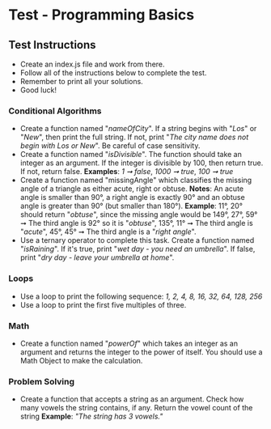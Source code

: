 # Test - Programming Basics 
## Test Instructions 
* Create an index.js file and work from there. 
* Follow all of the instructions below to complete the test. 
* Remember to print all your solutions. 
* Good luck!

### Conditional Algorithms 
* Create a function named "_nameOfCity_". If a string begins with "_Los_" or "_New_", then print the full string. If not, print "_The city name does not begin with Los or New_". Be careful of case sensitivity.
* Create a function named "_isDivisible_". The function should take an integer as an argument. If the integer is divisible by 100, then return true. If not, return false. **Examples**: _1 ➞ false_, _1000 ➞ true_, _100 ➞ true_
* Create a function named "missingAngle" which classifies the missing angle of a triangle as either acute, right or obtuse. 
**Notes**: An acute angle is smaller than 90°, a right angle is exactly 90° and an obtuse angle is greater than 90°  (but smaller than 180°). **Example**: 11°, 20° should return "_obtuse_", since the missing angle would be 149°, 27°, 59° ➞ The third angle is 92° so it is "_obtuse_", 135°, 11° ➞ The third angle is "_acute_", 45°, 45° ➞ The third angle is a "_right angle_".
* Use a ternary operator to complete this task. Create a function named "_isRaining_". If it's true, print "_wet day - you need an umbrella_". If false, print "_dry day - leave your umbrella at home_".

### Loops 
* Use a loop to print the following sequence: _1, 2, 4, 8, 16, 32, 64, 128, 256_ 
* Use a loop to print the first five multiples of three.

### Math 
* Create a function named "_powerOf_" which takes an integer as an argument and returns the integer to the power of itself. You should use a Math Object to make the calculation.

### Problem Solving 
* Create a function that accepts a string as an argument. Check how many vowels the string contains, if any. Return the vowel count of the string **Example**: _"The string has 3 vowels."_
